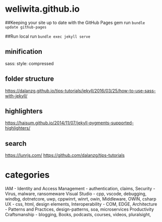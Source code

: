 # weliwita.github.io

##Keeping your site up to date with the GitHub Pages gem
run `bundle update github-pages`

##Run local
run `bundle exec jekyll serve`

## minification
sass:
  style: compressed

## folder structure
https://dalanzg.github.io/tips-tutorials/jekyll/2016/03/25/how-to-use-sass-with-jekyll/

## highlighters
https://haisum.github.io/2014/11/07/jekyll-pygments-supported-highlighters/

## search
https://lunrjs.com/
https://github.com/dalanzg/tips-tutorials

# categories
IAM - Identity and Access Management - authentication, claims,
Security - Virus, malware, ransomeware
Visual Studio - cpp, vscode, debugging, windbg, dotnetcore, uwp, cppwinrt, winrt, owin, Middleware, OWIN, csharp
UX - css, html, design elements, 
Interoperability - COM, EDGE, 
Architecture - Patterns and Practices, design-patterns, soa, microservices
Productivity
Craftsmanship -   blogging, Books, podcasts, courses, videos, pluralsight, 